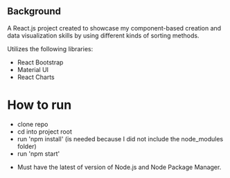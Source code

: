 ## Background
A React.js project created to showcase my component-based creation and data visualization skills by using different kinds of sorting methods.  

Utilizes the following libraries:
- React Bootstrap
- Material UI
- React Charts

# How to run
- clone repo
- cd into project root
- run 'npm install' (is needed because I did not include the node_modules folder)
- run 'npm start'
* Must have the latest of version of Node.js and Node Package Manager.  
